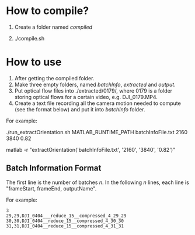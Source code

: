 # How to compile?

1. Create a folder named *compiled*

2. ./compile.sh

   

# How to use

1. After getting the compiled folder.
2. Make three empty folders, named *batchInfo*, *extracted* and *output*.
3. Put optical flow files into ./extracted/0179/, where 0179 is a folder storing optical flows for a certain video, e.g. DJI_0179.MP4.
4. Create a text file recording all the camera motion needed to compute (see the format below) and put it into *batchInfo* folder.



For example:

./run_extractOrientation.sh MATLAB_RUNTIME_PATH batchInfoFile.txt 2160 3840 0.82



matlab -r "extractOrientation('batchInfoFile.txt', '2160', '3840', '0.82')"



## Batch Information Format

The first line is the number of batches *n*. In the following *n* lines, each line is "frameStart, frameEnd, outputName".

For example:

```
3
29,29,DJI_0404___reduce_15__compressed_4_29_29
30,30,DJI_0404__reduce_15__compressed_4_30_30
31,31,DJI_0404__reduce_15__compressed_4_31_31
```